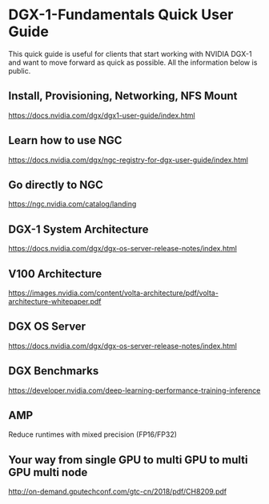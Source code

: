 
# DGX-1-Fundamentals  Quick User Guide 

This quick guide is useful for clients that start working with NVIDIA DGX-1 and want to move forward as quick as possible.
All the information below is public.

## Install, Provisioning, Networking, NFS Mount  
https://docs.nvidia.com/dgx/dgx1-user-guide/index.html


## Learn how to use NGC
https://docs.nvidia.com/dgx/ngc-registry-for-dgx-user-guide/index.html

## Go directly to NGC
https://ngc.nvidia.com/catalog/landing

## DGX-1 System Architecture
https://docs.nvidia.com/dgx/dgx-os-server-release-notes/index.html

## V100 Architecture
https://images.nvidia.com/content/volta-architecture/pdf/volta-architecture-whitepaper.pdf

## DGX OS Server  
https://docs.nvidia.com/dgx/dgx-os-server-release-notes/index.html

## DGX Benchmarks
https://developer.nvidia.com/deep-learning-performance-training-inference

## AMP
Reduce runtimes with mixed precision (FP16/FP32)

## Your way from single GPU to multi GPU to multi GPU multi node
http://on-demand.gputechconf.com/gtc-cn/2018/pdf/CH8209.pdf




